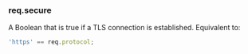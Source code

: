 <h3 id='req.secure'>req.secure</h3>

A Boolean that is true if a TLS connection is established. Equivalent to:

~~~js
'https' == req.protocol;
~~~
